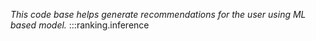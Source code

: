 <em> This code base helps generate recommendations for the user using ML based model. </em>
:::ranking.inference